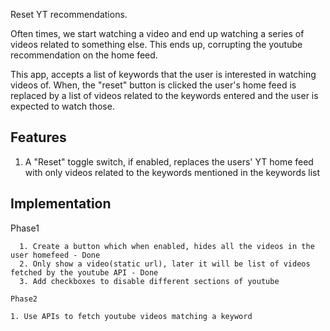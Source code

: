 Reset YT recommendations.

Often times, we start watching a video and end up watching a series of videos related to something else.
This ends up, corrupting the youtube recommendation on the home feed. 

This app, accepts a list of keywords that the user is interested in watching videos of.
When, the "reset" button is clicked the user's home feed is replaced by a list of videos related to the keywords entered and the user is expected to watch those. 


Features
--------
1. A "Reset" toggle switch, if enabled, replaces the users' YT home feed with only videos related to the keywords mentioned in the keywords list


Implementation
--------------
Phase1
~~~~~~
  1. Create a button which when enabled, hides all the videos in the user homefeed - Done
  2. Only show a video(static url), later it will be list of videos fetched by the youtube API - Done
  3. Add checkboxes to disable different sections of youtube

Phase2
~~~~~~
	1. Use APIs to fetch youtube videos matching a keyword
	
